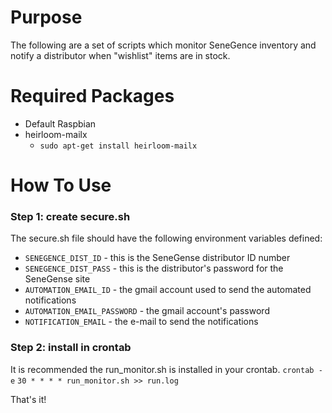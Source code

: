 # Purpose

The following are a set of scripts which monitor SeneGence inventory and notify a distributor when "wishlist" items are in stock.

# Required Packages

* Default Raspbian
* heirloom-mailx
  * `sudo apt-get install heirloom-mailx`

# How To Use

### Step 1: create secure.sh

The secure.sh file should have the following environment variables defined:
* `SENEGENCE_DIST_ID` - this is the SeneGense distributor ID number
* `SENEGENCE_DIST_PASS` - this is the distributor's password for the SeneGense site
* `AUTOMATION_EMAIL_ID` - the gmail account used to send the automated notifications
* `AUTOMATION_EMAIL_PASSWORD` - the gmail account's password
* `NOTIFICATION_EMAIL` - the e-mail to send the notifications


### Step 2: install in crontab

It is recommended the run_monitor.sh is installed in your crontab.
`crontab -e`
`30 * * * * run_monitor.sh >> run.log`

That's it!
